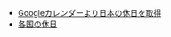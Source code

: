 
- [Googleカレンダーより日本の休日を取得](https://bitbucket.org/vourja/japanese-holiday)
- [各国の休日](https://github.com/novapost/workalendar)
